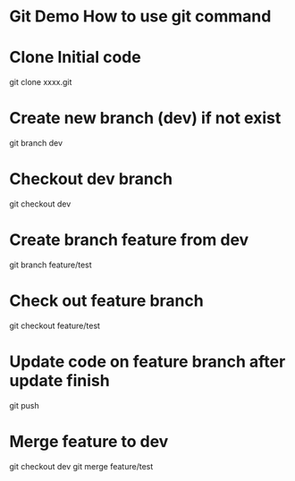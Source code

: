 # Git Demo How to use git command

# Clone Initial code
git clone xxxx.git

# Create new branch (dev) if not exist
git branch dev

# Checkout dev branch
git checkout dev

# Create branch feature from dev
git branch feature/test

# Check out feature branch
git checkout feature/test

# Update code on feature branch after update finish
git push

# Merge feature to dev
git checkout dev 
git merge feature/test

